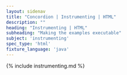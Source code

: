 ```yaml
---
layout: sidenav
title: "Concordion | Instrumenting | HTML"
description: ""
heading: "Instrumenting | HTML"
subheading: "Making the examples executable"
subject: 'instrumenting'
spec_type: 'html'
fixture_language: 'java'
---
```


{% include instrumenting.md %}
